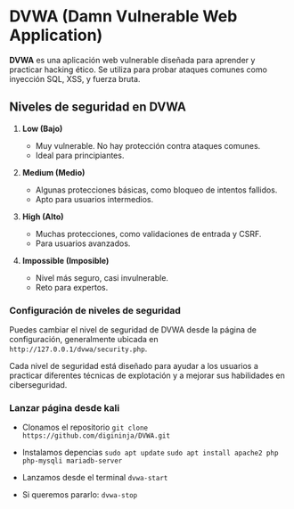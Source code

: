 # DVWA (Damn Vulnerable Web Application)

**DVWA** es una aplicación web vulnerable diseñada para aprender y practicar hacking ético. Se utiliza para probar ataques comunes como inyección SQL, XSS, y fuerza bruta.

## Niveles de seguridad en DVWA

1. **Low (Bajo)**  
   - Muy vulnerable. No hay protección contra ataques comunes.
   - Ideal para principiantes.

2. **Medium (Medio)**  
   - Algunas protecciones básicas, como bloqueo de intentos fallidos.
   - Apto para usuarios intermedios.

3. **High (Alto)**  
   - Muchas protecciones, como validaciones de entrada y CSRF.
   - Para usuarios avanzados.

4. **Impossible (Imposible)**  
   - Nivel más seguro, casi invulnerable.
   - Reto para expertos.

### Configuración de niveles de seguridad

Puedes cambiar el nivel de seguridad de DVWA desde la página de configuración, generalmente ubicada en `http://127.0.0.1/dvwa/security.php`. 

Cada nivel de seguridad está diseñado para ayudar a los usuarios a practicar diferentes técnicas de explotación y a mejorar sus habilidades en ciberseguridad.

### Lanzar página desde kali

- Clonamos el repositorio
`git clone https://github.com/digininja/DVWA.git`

- Instalamos depencias
`sudo apt update`
`sudo apt install apache2 php php-mysqli mariadb-server`

- Lanzamos desde el terminal
`dvwa-start`
- Si queremos pararlo: 
`dvwa-stop`
